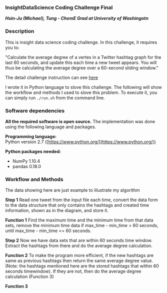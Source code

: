 ### InsightDataScience Coding Challenge Final
***Hsin-Ju (Michael), Tung - ChemE Grad at University of Washingotn***

### Description

This is insight data science coding challenge. In this challenge, it requires you to:

"Calculate the average degree of a vertex in a Twitter hashtag graph for the last 60 seconds, and update this each time a new tweet appears.  You will thus be calculating the average degree over a 60-second sliding window."

The detail challenge instruction can see [here][1]

I wrote it in Python language to slove this challenge. The following will show the workflow and methods I used to slove this problem. To execute it, you can simply run `./run.sh` from the command line.


### Software dependencies

**All the required software is open source.**  The implementation was done using the following language and packages.

**Programming language:**   
Python version 2.7  ([https://www.python.org/](https://www.python.org/))

**Python packages needed:**
- NumPy 1.10.4
- pandas 0.18.0

### Workflow and Methods

The data showing here are just example to illustrate my algorithm


**Step 1** 
Read one tweet from the input file each time, convert the data form to the data structure that only contains the hashtags and created time information, shown as in the diagram, and store it. 

**Function 1** 
Find the maximum time and the minimum time from that data sets, remove the minimum time data if max_time - min_time > 60 seconds, until max_time - min_time <= 60 seconds. 

 **Step 2** 
Now we have data sets that are within 60 seconds time window. Extract the hashtags from there and do the average degree calculation.


**Function 2** 
To make the program more efficient, if the new hashtags are same as previous hashtags then return the same average degree value.(Note: the hashtags mentioned here are the stored hashtags that within 60 seconds timewindow). If they are not, then do the average degree calculation (Function 3)

**Function 3** 





[1]: https://github.com/hsintmike/InsightDataScience/blob/master/instruction.md "here"




